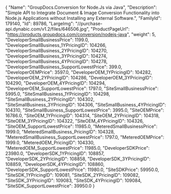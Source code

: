 {
    "Name": "GroupDocs.Conversion for Node.Js via Java",
    "Description": "Simple API to Integrate Document & Image Conversion Functionality into Node.js Applications without Installing any External Software.",
    "FamilyId": 179140,
    "Id": 89786,
    "LargeImg": "//purchase-api.dynabic.com/v1.2/files/646506.jpg",
    "ProductPageUrl": "https://products.groupdocs.com/conversion/nodejs-java",
    "weight": 5,
    "DeveloperSmallBusinessPrice": 1199.0,
    "DeveloperSmallBusiness_1YPricingID": 104266,
    "DeveloperSmallBusiness_2YPricingID": 104270,
    "DeveloperSmallBusiness_3YPricingID": 104274,
    "DeveloperSmallBusiness_4YPricingID": 104278,
    "DeveloperSmallBusiness_SupportLowestPrice": 399.0,
    "DeveloperOEMPrice": 3597.0,
    "DeveloperOEM_1YPricingID": 104282,
    "DeveloperOEM_2YPricingID": 104286,
    "DeveloperOEM_3YPricingID": 104290,
    "DeveloperOEM_4YPricingID": 104294,
    "DeveloperOEM_SupportLowestPrice": 1797.0,
    "SiteSmallBusinessPrice": 5995.0,
    "SiteSmallBusiness_1YPricingID": 104298,
    "SiteSmallBusiness_2YPricingID": 104302,
    "SiteSmallBusiness_3YPricingID": 104306,
    "SiteSmallBusiness_4YPricingID": 104310,
    "SiteSmallBusiness_SupportLowestPrice": 3995.0,
    "SiteOEMPrice": 16786.0,
    "SiteOEM_1YPricingID": 104314,
    "SiteOEM_2YPricingID": 104318,
    "SiteOEM_3YPricingID": 104322,
    "SiteOEM_4YPricingID": 104326,
    "SiteOEM_SupportLowestPrice": 11985.0,
    "MeteredSmallBusinessPrice": 1999.0,
    "MeteredSmallBusiness_PricingID": 104328,
    "MeteredSmallBusiness_SupportLowestPrice": 1797.0,
    "MeteredOEMPrice": 1999.0,
    "MeteredOEM_PricingID": 104330,
    "MeteredOEM_SupportLowestPrice": 11985.0,
    "DeveloperSDKPrice": 23980.0,
    "DeveloperSDK_1YPricingID": 108857,
    "DeveloperSDK_2YPricingID": 108858,
    "DeveloperSDK_3YPricingID": 108859,
    "DeveloperSDK_4YPricingID": 108860,
    "DeveloperSDK_SupportLowestPrice": 11980.0,
    "SiteSDKPrice": 59950.0,
    "SiteSDK_1YPricingID": 109081,
    "SiteSDK_2YPricingID": 109082,
    "SiteSDK_3YPricingID": 109083,
    "SiteSDK_4YPricingID": 109084,
    "SiteSDK_SupportLowestPrice": 39950.0
}